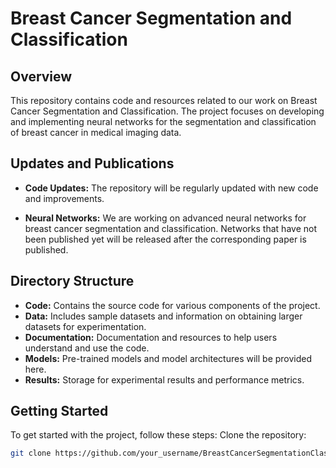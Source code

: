 # Breast Cancer Segmentation and Classification

## Overview

This repository contains code and resources related to our work on Breast Cancer Segmentation and Classification. The project focuses on developing and implementing neural networks for the segmentation and classification of breast cancer in medical imaging data.

## Updates and Publications

- **Code Updates:** The repository will be regularly updated with new code and improvements.

- **Neural Networks:** We are working on advanced neural networks for breast cancer segmentation and classification. Networks that have not been published yet will be released after the corresponding paper is published.

## Directory Structure

- **Code:** Contains the source code for various components of the project.
- **Data:** Includes sample datasets and information on obtaining larger datasets for experimentation.
- **Documentation:** Documentation and resources to help users understand and use the code.
- **Models:** Pre-trained models and model architectures will be provided here.
- **Results:** Storage for experimental results and performance metrics.

## Getting Started

To get started with the project, follow these steps:
Clone the repository:
  ```bash
  git clone https://github.com/your_username/BreastCancerSegmentationClassification.git
  ```
